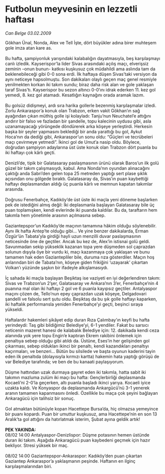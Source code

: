 # Futbolun meyvesinin en lezzetli haftası

*Can Belge 03.02.2009*

<div class="taraf_structure_2col_1zq">
<div class="margen_n">



 <p>Gökhan Ünal, Nonda, Alex ve Tell İşte, dört büyükler adına birer muhteşem gole imza atan kare as. <br/><br/>Bu hafta, şampiyonluk yarışındaki kalabalığın dayatmasıyla, beş karşılaşmayı canlı izledik. Kayserispor’la lider Sivas arasındaki açılış maçı, elverişsiz zeminin –onun bunun- katkısı kuşkusuz çok müdahildi ama aslında tam da beklenebileceği gibi 0-0 sona erdi. İlk haftaya düşen Sivas’taki versiyon da aynı neticeye hapsolmuştu. Son dakikaları olaylı geçen maç genel resmiyle yenilmekten korkan iki takım sundu; biraz daha risk alan ve gole yaklaşan taraf Sivas’tı. Kayserispor bu sezon altıncı 0-0’ını idrak ederken 11. kez gol yemedi, 8. kez gol atamadı. Kesatlığın kaynağını orada aramak lazım. <br/><br/>Bu golsüz didişmeyi, ardı sıra harika gollerle bezenmiş karşılaşmalar izledi. Zorlu Ankaraspor’a konuk olan Trabzon, erken vakit Gökhan’ın sağ ayağından çıkan müthiş golle işi kolayladı: Tanju’nun Neuchatel’e attığını andırır bir falso ve fazladan bir şandelle, topu kalecinin uydusu gibi, asla uzanamayacağı yörüngede döndürerek arka köşeye yerleştirdi. Herkesin başka bir şeyler yapmasını beklediği bir anda yarattığı bu gol, Aykut Hoca’nın da dediği gibi, Ankaraspor’un sonu oldu: “Güçleri ve tecrübeleri maçı çevirmeye yetmedi”. İkinci gol de Umut’a nasip oldu. Böylece, doğrudan şampiyon adaylarına üst üste konuk olan Trabzon dört puanla bu iki haftayı çok kârlı geçti. <br/><br/>Denizli’de, tipik bir Galatasaray paslaşmasının ürünü olarak Baros’un ilk golü güzel bir takım çalışmasıydı, kabul. Ama Nonda’nın oyundan alınacağını çaktığı anda Sabri’den gelen topa 25 metreden yaptığı sert plase şıklık açısından onu gölgede bıraktı. Galatasaray da, Sivas’ın puan kaybettiği haftayı deplasmandan aldığı üç puanla kârlı ve memnun kapatan takımlar arasında. <br/><br/>Doğrusu Fenerbahçe, Kadıköy’de üst üste iki maçla yeni döneme başlarken pek de istediğini almış değil: İki deplasmanla başlayan Galatasaray bile üç puan toplamışken, kendi evlerinde iki puanda kaldılar. Bu da, taraftarın hem takımla hem yönetimle arasının açılmasına sebep. <br/><br/>Gaziantepspor’un Kadıköy’de maçının tamamına hâkim olduğu söylenebilir. Aynı ilk hafta Antep’te olduğu gibi... Ve yine benzer dakikalarda, Erman Özgür’ün Tabata’yla girdiği hayli uzun menzilli duvar paslaşmasının neticesinde öne de geçtiler. Ancak bu kez de, Alex’in istisnai golü geldi. Savunmadan sekip yükseklik kazanan topa yere düşmeden sol çaprazdan solunun dışıyla öye bir vurdu ki, maçı kazanmaya çok yaklaşan ve bunu tamamen hak eden Gaziantepliler bile, duruma rıza gösterdiler. Maçın hoş anlarından biri de Tabata’nın, köşeye giden frikiğini ‘uzayarak’ çıkartan Volkan’ı yüzünde şaşkın bir ifadeyle alkışlamasıydı. <br/><br/>İç sahada iki maçla başlayan Beşiktaş ise vaziyeti en iyi değerlendiren takım: Sivas ve Trabzon’un 2’şer, Galatasaray ve Ankara’nın 3’er, Fenerbahçe’nin 4 puanına mal olan iki haftayı 2 gol ve 6 puanla kayıpsız geçtiler. Antalyaspor maçını çözen de, Tello’nun epey çaprazdan uzak köşeye, Delgadovari şandelli ve falsolu sert şutu oldu. Beşiktaş da bu şık golle haftayı kaparken, iki haftalık performansla yeniden Fenerbahçe’yi geçti, beşinci sıraya yükseldi. <br/><br/>Haftalardır hakemleri şikâyet edip duran Rıza Çalımbay’ın keyfi bu hafta yerindeydi: Taş gibi bildiğimiz Belediye’yi, 6-1 yendiler. Fakat bu sarsıcı neticenin mazeret hanesi de kalabalık Belediye için: 12. dakikada kendi ceza alanında yok yere topu Engin’e kaptıran Ekrem rakibini önlemek için penaltıya sebep olduğu gibi atıldı da. Üstüne, Eses’in her gelişinden gol çıkarması, sebep oldukları ikinci bir penaltı, kendi kazandıkları penaltıyı kaçırmaları, ve benzeri... Bütün bu silsilede ve başta oyunun kaderini tayin eden ilk penaltıda (dolayısıyla kırmızı kartta) hakemin hata yaptığı görüşü de var Belediye tarafında; ve ben de bu kanaati paylaşıyorum. <br/><br/>Düşme hattından uzak durmaya gayret eden iki takımla, hatta sabit iki takımın mazluma zulüm iki maçı bu hafta: Gençlerbirliği deplasmanda Kocaeli’ni 2-0’la geçerken, altı puanla başladı ikinci yarıya. Kocaeli iyice uzakta kaldı. Ve Konyaspor da deplasmanda Ankargücü’nü 3-1 yenerek aranın tamamen kapanmasını önledi. Özellikle bu maça çok şeyini bağlayan Ankaragücü için talihsiz bir sonuç. <br/><br/>Gol atmaktan bütünüyle kopan Hacettepe Bursa’da, hiç olmazsa yemeyince bir puanı kopardı. Puan bir umuttur kuşkusuz, ama Hacettepe’nin en son 13 Aralık’ta gol attığını da hatırlatmak isterim, Şubat ayına geldik artık! <br/><br/><strong>PEK YAKINDA: </strong><br/>08/02 14:00 Antalyaspor-Denizlispor: Düşme potasının hemen üstünde duran iki takım. Aşağıda Ankaragücü puan kaybedeni geçmek için hazır bekliyor. Stresi yüksek bir maç. <br/><br/>08/02 14:00 Gaziantepspor-Ankaraspor: Kadıköy’den puan çıkartan Gaziantep Ankaraspor’a yaklaşmanın peşinde. Haftanın en ilginç karşılaşmalarından biri.</p>

<br/>


<div id="taraf_not">
</div>

</div>


</div>
